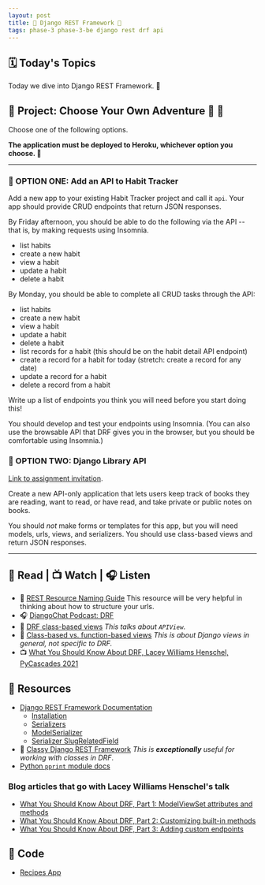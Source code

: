 ```yaml
---
layout: post
title: 🐻 Django REST Framework 🐻
tags: phase-3 phase-3-be django rest drf api
---
```


## 🗓️ Today's Topics

Today we dive into Django REST Framework. 🤿

## 🎯 Project: Choose Your Own Adventure 🐪 🐫

Choose one of the following options.

**The application must be deployed to Heroku, whichever option you choose. 🚀**

---

### 🐪 OPTION ONE: Add an API to Habit Tracker

Add a new app to your existing Habit Tracker project and call it `api`. Your app should provide CRUD endpoints that return JSON responses.

By Friday afternoon, you should be able to do the following via the API -- that is, by making requests using Insomnia.

- list habits
- create a new habit
- view a habit
- update a habit
- delete a habit

By Monday, you should be able to complete all CRUD tasks through the API:

- list habits
- create a new habit
- view a habit
- update a habit
- delete a habit
- list records for a habit (this should be on the habit detail API endpoint)
- create a record for a habit for today (stretch: create a record for any date)
- update a record for a habit
- delete a record from a habit

Write up a list of endpoints you think you will need before you start doing this!

You should develop and test your endpoints using Insomnia. (You can also use the browsable API that DRF gives you in the browser, but you should be comfortable using Insomnia.)

### 🐫 OPTION TWO: Django Library API

[Link to assignment invitation](https://classroom.github.com/a/seKWt6fq).

Create a new API-only application that lets users keep track of books they are reading, want to read, or have read, and take private or public notes on books.

You should _not_ make forms or templates for this app, but you will need models, urls, views, and serializers. You should use class-based views and return JSON responses.

___

## 📖 Read | 📺 Watch | 🎧 Listen

- 📖 [REST Resource Naming Guide](https://restfulapi.net/resource-naming/) This resource will be very helpful in thinking about how to structure your urls.
- 🎧 [DjangoChat Podcast: DRF](https://djangochat.com/episodes/django-rest-framework-qnTHpeNF)
- 📖 [DRF class-based views](https://www.django-rest-framework.org/api-guide/views/) _This talks about `APIView`_.
- 📖 [Class-based vs. function-based views](https://simpleisbetterthancomplex.com/article/2017/03/21/class-based-views-vs-function-based-views.html) _This is about Django views in general, not specific to DRF._
- 📺 [What You Should Know About DRF, Lacey Williams Henschel, PyCascades 2021](https://www.youtube.com/watch?v=06DJBu1zwoY)

## 🔖 Resources

- [Django REST Framework Documentation](https://www.django-rest-framework.org/)
    - [Installation](https://www.django-rest-framework.org/#installation)
    - [Serializers](https://www.django-rest-framework.org/api-guide/serializers/)
    - [ModelSerializer](https://www.django-rest-framework.org/api-guide/serializers/#modelserializer)
    - [Serializer SlugRelatedField](https://www.django-rest-framework.org/api-guide/relations/#slugrelatedfield)
- 💜 [Classy Django REST Framework](http://www.cdrf.co/) _This is **exceptionally** useful for working with classes in DRF_.
- [Python `pprint` module docs](https://docs.python.org/3/library/pprint.html)

### Blog articles that go with Lacey Williams Henschel's talk

- [What You Should Know About DRF, Part 1: ModelViewSet attributes and methods](https://www.laceyhenschel.com/blog/2021/2/22/what-you-should-know-about-drf-part-1-modelviewset-attributes-and-methods)
- [What You Should Know About DRF, Part 2: Customizing built-in methods](https://www.laceyhenschel.com/blog/2021/2/23/what-you-should-know-about-drf-part-2-customizing-built-in-methods)
- [What You Should Know About DRF, Part 3: Adding custom endpoints](https://www.laceyhenschel.com/blog/2021/2/23/what-you-should-know-about-django-rest-framework-part-3-adding-custom-endpoints)

## 🦉 Code

- [Recipes App](https://github.com/Momentum-Team-12/example-django-recipes)
